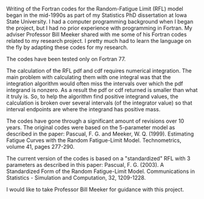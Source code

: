 Writing of the Fortran codes for the Random-Fatigue Limit (RFL) model began in the mid-1990s as part of my Statistics PhD dissertation at Iowa State University.  I had a computer programming background when I began the project, but I had no prior experience with programming in Fortran.  My adviser Professor Bill Meeker shared with me some of his Fortran codes related to my research project.  I pretty much had to learn the language on the fly by adapting these codes for my research.  

The codes have been tested only on Fortran 77.  

The calculation of the RFL pdf and cdf requires numerical integration.  The main problem with calculating them with one integral was that the integration algorithm would often miss the intervals over which the pdf integrand is nonzero.  As a result the pdf or cdf returned is smaller than what it truly is.  So, to help the algorithm find positive integrand values, the calculation is broken over several intervals (of the integrator value) so that interval endpoints are where the integrand has positive mass.  

The codes have gone through a significant amount of revisions over 10 years.  The original codes were based on the 5-parameter model as described in the paper:
  Pascual, F. G. and Meeker, W. Q. (1999). Estimating Fatigue Curves with the Random Fatigue-Limit 
  Model. Technometrics, volume 41, pages 277-290.

The current version of the codes is based on a "standardized" RFL with 3 parameters as described in this paper:
  Pascual, F. G. (2003). A Standardized Form of the Random Fatigue-Limit Model. Communications in 
  Statistics - Simulation and Computation, 32, 1209-1228.

I would like to take Professor Bill Meeker for guidance with this project.
